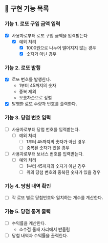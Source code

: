 ## 📝 구현 기능 목록

### 기능 1. 로또 구입 금액 입력

- [x] 사용자로부터 로또 구입 금액을 입력받는다
  - [x] 예외 처리
    - [x] 1000원으로 나누어 떨어지지 않는 경우
    - [x] 숫자가 아닌 경우

### 기능 2. 로또 발행

- [x] 로또 번호를 발행한다.
  - 1부터 45까지의 숫자
  - 중복 제외
  - 오름차순으로 정렬
- [x] 발행한 로또 수량과 번호를 출력한다.

### 기능 3. 당첨 번호 입력

- [ ] 사용자로부터 당첨 번호를 입력받는다.
  - [ ] 예외 처리
    - [ ] 1부터 45까지의 숫자가 아닌 경우
    - [ ] 중복된 숫자가 있을 경우
- [ ] 사용자로부터 보너스 번호를 입력받는다.
  - [ ] 예외 처리
    - [ ] 1부터 45까지의 숫자가 아닌 경우
    - [ ] 위의 당첨 번호와 중복된 숫자가 있을 경우

### 기능 4. 당첨 내역 확인

- [ ] 각 로또 별로 당첨번호와 일치하는 개수를 계산한다.

### 기능 5. 당첨 통계 출력

- [ ] 수익률을 계산한다.
  - 소수점 둘째 자리에서 반올림
- [ ] 당첨 내역과 수익률을 출력한다.
